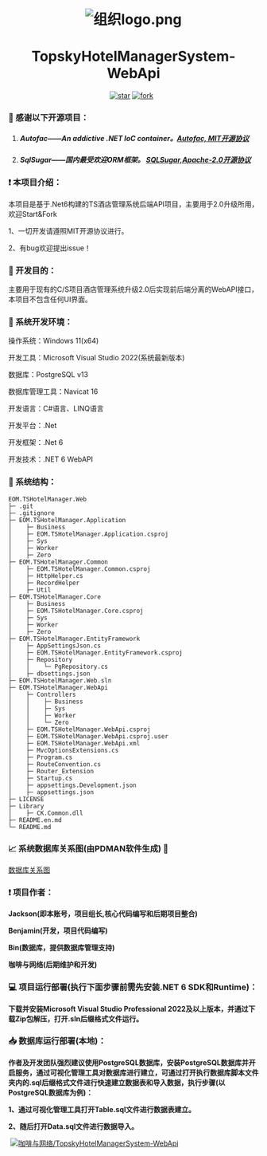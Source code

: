 <h1 align="center"><img src="https://foruda.gitee.com/avatar/1677165732744604624/7158691_java-and-net_1677165732.png!avatar100" alt="组织logo.png" /></h1>
<h1 align="center">TopskyHotelManagerSystem-WebApi</h1>
<p align="center">
	<a href='https://github.com/easy-open-meta/TopskyHotelManagerSystem-WebApi/stargazers'><img src='https://img.shields.io/github/stars/easy-open-meta/TopskyHotelManagerSystem-WebApi?style=social
' alt='star'></img></a>
        <a href='https://github.com/easy-open-meta/TopskyHotelManagerSystem-WebApi/forks'><img src='https://img.shields.io/github/forks/easy-open-meta/TopskyHotelManagerSystem-WebApi
' alt='fork'></img></a>
        <a href='https://img.shields.io/badge/license-MIT-000000.svg'><img src="https://img.shields.io/badge/license-MIT-000000.svg" alt=""></img></a>
        <a href='https://img.shields.io/badge/language-C#-red.svg'><img src="https://img.shields.io/badge/language-CSharp-red.svg" alt=""></img></a>
</p>



###  :pray: 感谢以下开源项目：

1. ##### Autofac——An addictive .NET IoC container。[Autofac, MIT开源协议](https://github.com/autofac/Autofac)     

2. ##### SqlSugar——国内最受欢迎ORM框架。 [SQLSugar,Apache-2.0开源协议](https://github.com/DotNetNext/SqlSugar)


### :exclamation: 本项目介绍：

本项目是基于.Net6构建的TS酒店管理系统后端API项目，主要用于2.0升级所用，欢迎Start&Fork

1、一切开发请遵照MIT开源协议进行。

2、有bug欢迎提出issue！

###  :thought_balloon: 开发目的：

主要用于现有的C/S项目酒店管理系统升级2.0后实现前后端分离的WebAPI接口，本项目不包含任何UI界面。

###  :mag_right: 系统开发环境：

操作系统：Windows 11(x64)

开发工具：Microsoft Visual Studio 2022(系统最新版本)

数据库：PostgreSQL v13

数据库管理工具：Navicat 16

开发语言：C#语言、LINQ语言

开发平台：.Net

开发框架：.Net 6

开发技术：.NET 6 WebAPI

### :open_file_folder: 系统结构：

```
EOM.TSHotelManager.Web
├─ .git
├─ .gitignore
├─ EOM.TSHotelManager.Application
│    ├─ Business
│    ├─ EOM.TSHotelManager.Application.csproj
│    ├─ Sys
│    ├─ Worker
│    ├─ Zero
├─ EOM.TSHotelManager.Common
│    ├─ EOM.TSHotelManager.Common.csproj
│    ├─ HttpHelper.cs
│    ├─ RecordHelper
│    ├─ Util
├─ EOM.TSHotelManager.Core
│    ├─ Business
│    ├─ EOM.TSHotelManager.Core.csproj
│    ├─ Sys
│    ├─ Worker
│    ├─ Zero
├─ EOM.TSHotelManager.EntityFramework
│    ├─ AppSettingsJson.cs
│    ├─ EOM.TSHotelManager.EntityFramework.csproj
│    ├─ Repository
│    │    └─ PgRepository.cs
│    ├─ dbsettings.json
├─ EOM.TSHotelManager.Web.sln
├─ EOM.TSHotelManager.WebApi
│    ├─ Controllers
│    │    ├─ Business
│    │    ├─ Sys
│    │    ├─ Worker
│    │    └─ Zero
│    ├─ EOM.TSHotelManager.WebApi.csproj
│    ├─ EOM.TSHotelManager.WebApi.csproj.user
│    ├─ EOM.TSHotelManager.WebApi.xml
│    ├─ MvcOptionsExtensions.cs
│    ├─ Program.cs
│    ├─ RouteConvention.cs
│    ├─ Router_Extension
│    ├─ Startup.cs
│    ├─ appsettings.Development.json
│    ├─ appsettings.json
├─ LICENSE
├─ Library
│    ├─ CK.Common.dll
├─ README.en.md
└─ README.md
```

###  :chart_with_upwards_trend: 系统数据库关系图(由PDMAN软件生成) :loudspeaker: 

[数据库关系图](https://oscode.top/project/tshotel/db_design.html)

###  :exclamation: 项目作者：

**Jackson(即本账号，项目组长,核心代码编写和后期项目整合)**

**Benjamin(开发，项目代码编写)**

**Bin(数据库，提供数据库管理支持)**

**咖啡与网络(后期维护和开发)**

###  :computer: 项目运行部署(执行下面步骤前需先安装.NET 6 SDK和Runtime)：

**下载并安装Microsoft Visual Studio Professional 2022及以上版本，并通过下载Zip包解压，打开.sln后缀格式文件运行。**

###  :inbox_tray: 数据库运行部署(本地)：

**作者及开发团队强烈建议使用PostgreSQL数据库，安装PostgreSQL数据库并开启服务，通过可视化管理工具对数据库进行建立，可通过打开执行数据库脚本文件夹内的.sql后缀格式文件进行快速建立数据表和导入数据，执行步骤(以PostgreSQL数据库为例)：**

**1、通过可视化管理工具打开Table.sql文件进行数据表建立。**

**2、随后打开Data.sql文件进行数据导入。**

​       [![咖啡与网络/TopskyHotelManagerSystem-WebApi](https://gitee.com/java-and-net/topsky-hotel-manager-system-web-api/widgets/widget_card.svg?colors=4183c4,ffffff,ffffff,e3e9ed,666666,9b9b9b)](https://gitee.com/java-and-net/topsky-hotel-manager-system-web-api)
